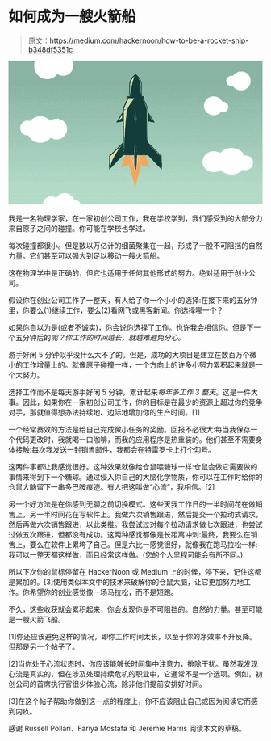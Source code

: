 # 如何成为一艘火箭船

> 原文：<https://medium.com/hackernoon/how-to-be-a-rocket-ship-b348df5351c>

![](img/d8a591be88af16c49d79efa26abec8a2.png)

我是一名物理学家，在一家初创公司工作，我在学校学到，我们感受到的大部分力来自原子之间的碰撞。你可能在学校也学过。

每次碰撞都很小。但是数以万亿计的细菌聚集在一起，形成了一股不可阻挡的自然力量。它们甚至可以强大到足以移动一艘火箭船。

这在物理学中是正确的，但它也适用于任何其他形式的努力。绝对适用于创业公司。

假设你在创业公司工作了一整天，有人给了你一个小小的选择:在接下来的五分钟里，你要么(1)继续工作，要么(2)看网飞或黑客新闻。你选择哪一个？

如果你自以为是(或者不诚实)，你会说你选择了工作。也许我会相信你。但是下一个五分钟后的*呢？你工作的时间越长，就越难避免分心。*

游手好闲 5 分钟似乎没什么大不了的。但是，成功的大项目是建立在数百万个微小的工作增量上的。就像原子碰撞一样，一个方向上的许多小努力累积起来就是一个大努力。

选择工作而不是每天游手好闲 5 分钟，累计起来*每年多工作 3 整天*。这是一件大事。因此，如果你在一家初创公司工作，你的目标是在最少的资源上超过你的竞争对手，那就值得想办法持续地、边际地增加你的生产时间。[1]

一个经常奏效的方法是给自己完成微小任务的奖励。回报不必很大:每当我保存一个代码更改时，我就喝一口咖啡，而我的应用程序是热重装的。他们甚至不需要身体接触:每次我发送一封销售邮件，我都会在特雷罗卡上打个勾号。

这两件事都让我感觉很好。这种效果就像给仓鼠喂糖球一样:仓鼠会做它需要做的事情来得到下一个糖球。通过侵入你自己的大脑化学物质，你可以在工作时给你的仓鼠大脑留下一串多巴胺痕迹。有人把这叫做“心流”，我相信。[2]

另一个好方法是在你感到无聊之前切换模式。这些天我工作日的一半时间花在做销售上，另一半时间花在写软件上。我做六次销售跟进，然后提交一个拉动式请求，然后再做六次销售跟进，以此类推。我尝试过对每个拉动请求做七次跟进，也尝试过做五次跟进，但都没有成功。这两种感觉都像是长距离冲刺:最终，我要么在销售上，要么在软件上累垮了自己。但是六比一感觉很好，就像我在跑马拉松一样:我可以一整天都这样做，而且经常这样做。(您的个人里程可能会有所不同。)

所以下次你的鼠标停留在 HackerNoon 或 Medium 上的时候，停下来，记住这都是累加的。[3]使用类似本文中的技术来破解你的仓鼠大脑，让它更加努力地工作。你希望你的创业感觉像一场马拉松，而不是短跑。

不久，这些收获就会累积起来，你会发现你是不可阻挡的。自然的力量。甚至可能是一艘火箭飞船。

[1]你还应该避免这样的情况，即你工作时间太长，以至于你的净效率不升反降。但那是另一个帖子了。

[2]当你处于心流状态时，你应该能够长时间集中注意力，排除干扰。虽然我发现心流是真实的，但在涉及处理持续危机的职业中，它通常不是一个选项。例如，初创公司的首席执行官很少体验心流，除非他们提前安排好时间。

[3]在这个帖子帮助你做到这一点的程度上，你不应该阻止自己或因为阅读它而感到内疚。

感谢 Russell Pollari、Fariya Mostafa 和 Jeremie Harris 阅读本文的草稿。